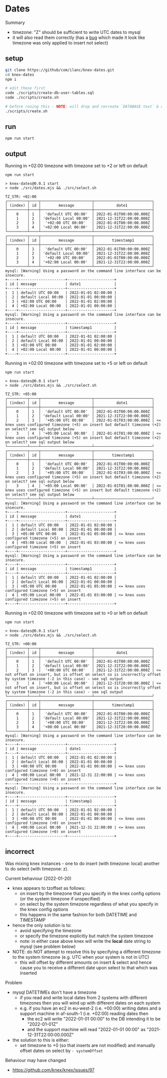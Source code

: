 # Dates

Summary

- timezone: "Z" should be sufficient to write UTC dates to mysql
- it will also read them correctly (has a [bug](#incorrect) which made it look like timezone was only applied to insert not select)

## setup

```sh
git clone https://github/com/ilanc/knex-dates.git
cd knex-dates
npm i

# edit these first
code ./scripts/create-db-user-tables.sql
code ./scripts/create.sh

# before runing this - NOTE: will drop and recreate `DATABASE test` & create a user `test`
./scripts/create.sh
```

## run

```sh
npm run start
```

## output

Running in +02:00 timezone with timezone set to +2 or left on default

```log
npm run start

> knex-dates@0.0.1 start
> node ./src/dates.mjs && ./src/select.sh

TZ_STR: +02:00
┌─────────┬────┬───────────────────────┬──────────────────────────┐
│ (index) │ id │        message        │          date1           │
├─────────┼────┼───────────────────────┼──────────────────────────┤
│    0    │ 1  │  'default UTC 00:00'  │ 2022-01-01T00:00:00.000Z │
│    1    │ 2  │ 'default Local 00:00' │ 2021-12-31T22:00:00.000Z │
│    2    │ 3  │  '+02:00 UTC 00:00'   │ 2022-01-01T00:00:00.000Z │
│    3    │ 4  │ '+02:00 Local 00:00'  │ 2021-12-31T22:00:00.000Z │
└─────────┴────┴───────────────────────┴──────────────────────────┘
┌─────────┬────┬───────────────────────┬──────────────────────────┐
│ (index) │ id │        message        │        timestamp1        │
├─────────┼────┼───────────────────────┼──────────────────────────┤
│    0    │ 1  │  'default UTC 00:00'  │ 2022-01-01T00:00:00.000Z │
│    1    │ 2  │ 'default Local 00:00' │ 2021-12-31T22:00:00.000Z │
│    2    │ 3  │  '+02:00 UTC 00:00'   │ 2022-01-01T00:00:00.000Z │
│    3    │ 4  │ '+02:00 Local 00:00'  │ 2021-12-31T22:00:00.000Z │
└─────────┴────┴───────────────────────┴──────────────────────────┘
mysql: [Warning] Using a password on the command line interface can be insecure.
+----+---------------------+---------------------+
| id | message             | date1               |
+----+---------------------+---------------------+
|  1 | default UTC 00:00   | 2022-01-01 02:00:00 |
|  2 | default Local 00:00 | 2022-01-01 00:00:00 |
|  3 | +02:00 UTC 00:00    | 2022-01-01 02:00:00 |
|  4 | +02:00 Local 00:00  | 2022-01-01 00:00:00 |
+----+---------------------+---------------------+
mysql: [Warning] Using a password on the command line interface can be insecure.
+----+---------------------+---------------------+
| id | message             | timestamp1          |
+----+---------------------+---------------------+
|  1 | default UTC 00:00   | 2022-01-01 02:00:00 |
|  2 | default Local 00:00 | 2022-01-01 00:00:00 |
|  3 | +02:00 UTC 00:00    | 2022-01-01 02:00:00 |
|  4 | +02:00 Local 00:00  | 2022-01-01 00:00:00 |
+----+---------------------+---------------------+
```

Running in +02:00 timezone with timezone set to +5 or left on default

```log
npm run start

> knex-dates@0.0.1 start
> node ./src/dates.mjs && ./src/select.sh

TZ_STR: +05:00
┌─────────┬────┬───────────────────────┬──────────────────────────┐
│ (index) │ id │        message        │          date1           │
├─────────┼────┼───────────────────────┼──────────────────────────┤
│    0    │ 1  │  'default UTC 00:00'  │ 2022-01-01T00:00:00.000Z │
│    1    │ 2  │ 'default Local 00:00' │ 2021-12-31T22:00:00.000Z │
│    2    │ 3  │  '+05:00 UTC 00:00'   │ 2022-01-01T03:00:00.000Z │ <= knex uses configured timezone (+5) on insert but default timezone (+2) on select? see sql output below
│    3    │ 4  │ '+05:00 Local 00:00'  │ 2022-01-01T01:00:00.000Z │ <= knex uses configured timezone (+5) on insert but default timezone (+2) on select? see sql output below
└─────────┴────┴───────────────────────┴──────────────────────────┘
┌─────────┬────┬───────────────────────┬──────────────────────────┐
│ (index) │ id │        message        │        timestamp1        │
├─────────┼────┼───────────────────────┼──────────────────────────┤
│    0    │ 1  │  'default UTC 00:00'  │ 2022-01-01T00:00:00.000Z │
│    1    │ 2  │ 'default Local 00:00' │ 2021-12-31T22:00:00.000Z │
│    2    │ 3  │  '+05:00 UTC 00:00'   │ 2022-01-01T03:00:00.000Z │ <= knex uses configured timezone (+5) on insert but default timezone (+2) on select? see sql output below
│    3    │ 4  │ '+05:00 Local 00:00'  │ 2022-01-01T01:00:00.000Z │ <= knex uses configured timezone (+5) on insert but default timezone (+2) on select? see sql output below
└─────────┴────┴───────────────────────┴──────────────────────────┘
mysql: [Warning] Using a password on the command line interface can be insecure.
+----+---------------------+---------------------+
| id | message             | date1               |
+----+---------------------+---------------------+
|  1 | default UTC 00:00   | 2022-01-01 02:00:00 |
|  2 | default Local 00:00 | 2022-01-01 00:00:00 |
|  3 | +05:00 UTC 00:00    | 2022-01-01 05:00:00 | <= knex uses configured timezone (+5) on insert
|  4 | +05:00 Local 00:00  | 2022-01-01 03:00:00 | <= knex uses configured timezone (+5) on insert
+----+---------------------+---------------------+
mysql: [Warning] Using a password on the command line interface can be insecure.
+----+---------------------+---------------------+
| id | message             | timestamp1          |
+----+---------------------+---------------------+
|  1 | default UTC 00:00   | 2022-01-01 02:00:00 |
|  2 | default Local 00:00 | 2022-01-01 00:00:00 |
|  3 | +05:00 UTC 00:00    | 2022-01-01 05:00:00 | <= knex uses configured timezone (+5) on insert
|  4 | +05:00 Local 00:00  | 2022-01-01 03:00:00 | <= knex uses configured timezone (+5) on insert
+----+---------------------+---------------------+
```

Running in +02:00 timezone with timezone set to +0 or left on default

```log
npm run start

> knex-dates@0.0.1 start
> node ./src/dates.mjs && ./src/select.sh

TZ_STR: +00:00
┌─────────┬────┬───────────────────────┬──────────────────────────┐
│ (index) │ id │        message        │          date1           │
├─────────┼────┼───────────────────────┼──────────────────────────┤
│    0    │ 1  │  'default UTC 00:00'  │ 2022-01-01T00:00:00.000Z │
│    1    │ 2  │ 'default Local 00:00' │ 2021-12-31T22:00:00.000Z │
│    2    │ 3  │  '+00:00 UTC 00:00'   │ 2021-12-31T22:00:00.000Z │ <= not offset on insert, but is offset on select so is incorrectly offset by system timezone (-2 in this case) - see sql output
│    3    │ 4  │ '+00:00 Local 00:00'  │ 2021-12-31T20:00:00.000Z │ <= not offset on insert, but is offset on select so is incorrectly offset by system timezone (-2 in this case) - see sql output
└─────────┴────┴───────────────────────┴──────────────────────────┘
┌─────────┬────┬───────────────────────┬──────────────────────────┐
│ (index) │ id │        message        │        timestamp1        │
├─────────┼────┼───────────────────────┼──────────────────────────┤
│    0    │ 1  │  'default UTC 00:00'  │ 2022-01-01T00:00:00.000Z │
│    1    │ 2  │ 'default Local 00:00' │ 2021-12-31T22:00:00.000Z │
│    2    │ 3  │  '+00:00 UTC 00:00'   │ 2021-12-31T22:00:00.000Z │
│    3    │ 4  │ '+00:00 Local 00:00'  │ 2021-12-31T20:00:00.000Z │
└─────────┴────┴───────────────────────┴──────────────────────────┘
mysql: [Warning] Using a password on the command line interface can be insecure.
+----+---------------------+---------------------+
| id | message             | date1               |
+----+---------------------+---------------------+
|  1 | default UTC 00:00   | 2022-01-01 02:00:00 |
|  2 | default Local 00:00 | 2022-01-01 00:00:00 |
|  3 | +00:00 UTC 00:00    | 2022-01-01 00:00:00 | <= knex uses configured timezone (+0) on insert
|  4 | +00:00 Local 00:00  | 2021-12-31 22:00:00 | <= knex uses configured timezone (+0) on insert
+----+---------------------+---------------------+
mysql: [Warning] Using a password on the command line interface can be insecure.
+----+---------------------+---------------------+
| id | message             | timestamp1          |
+----+---------------------+---------------------+
|  1 | default UTC 00:00   | 2022-01-01 02:00:00 |
|  2 | default Local 00:00 | 2022-01-01 00:00:00 |
|  3 | +00:00 UTC 00:00    | 2022-01-01 00:00:00 | <= knex uses configured timezone (+0) on insert
|  4 | +00:00 Local 00:00  | 2021-12-31 22:00:00 | <= knex uses configured timezone (+0) on insert
+----+---------------------+---------------------+
```

## incorrect

Was mixing knex instances - one to do insert (with timezone: local) another to do select (with timezone: z).

Current behaviour (2022-01-20)

- knex appears to tzoffset as follows:
  - on insert by the timezone that you specify in the knex config options (or the system timezone if unspecified)
  - on select by the system timezone regardless of what you specify in the knex config options
  - this happens in the same fashion for both DATETIME and TIMESTAMP
- hence the only solution is to:
  - avoid specifying the timezone
  - or specify the timezone explicitly but match the system timezone
  - note: in either case above knex will write the **local** date string to mysql (see problem below)
- NOTE: do NOT attempt to resolve this by specifying a different timezone to the system timezone (e.g. UTC when your system is not in UTC)
  - this will offset by different amounts on insert & select and hence cause you to receive a different date upon select to that which was inserted

Problem

- mysql DATETIMEs don't have a timezone
  - if you read and write local dates from 2 systems with different timezones then you will wind up with different dates on each system
  - e.g. if you have an ec2 in eu-west-2 (i.e. +00:00) writing dates and a support machine in af-south-1 (i.e. +02:00) reading dates then
    - the ec2 will write "2022-01-01 00:00" to the DB intending it to be "2022-01-01Z"
    - and the support machine will read "2022-01-01 00:00" as "2021-12-31T22:00:00.000Z"
- the solution to this is either:
  - set timezone to +0 (so that inserts are not modified) and manually offset dates on select by `- systemOffset`

Behaviour may have changed

- https://github.com/knex/knex/issues/97
